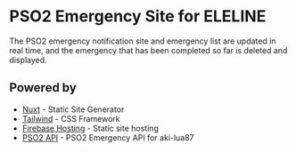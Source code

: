 # PSO2 Emergency Site for ELELINE 

The PSO2 emergency notification site and emergency list are updated in real time, and the emergency that has been completed so far is deleted and displayed. 

## Powered by 

- [Nuxt](https://github.com/nuxt/nuxt.js) - Static Site Generator 
- [Tailwind](https://tailwindcss.com/) - CSS Framework 
- [Firebase Hosting](https://firebase.google.com/docs/hosting?hl=ja) - Static site hosting 
- [PSO2 API](https://github.com/aki-lua87/PSO2API) - PSO2 Emergency API for aki-lua87 
